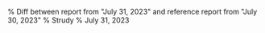 % Diff between report from "July 31, 2023" and reference report from "July 30, 2023"
% Strudy
% July 31, 2023


